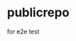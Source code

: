 # publicrepo
for e2e test














































































































































































































































































































































































































































